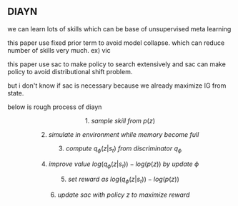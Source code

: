 
## DIAYN

we can learn lots of skills which can be base of unsupervised meta learning

this paper use fixed prior term to avoid model collapse. which can reduce number of skills very much. ex) vic

this paper use sac to make policy to search extensively and sac can make policy to avoid distributional shift problem.

but i don't know if sac is necessary because we already maximize IG from state.

below is rough process of diayn

$$1. \ sample \ skill \ from \ p(z)$$

$$2. \ simulate \ in \ environment \ while \ memory \ become \ full$$

$$3. \ compute \ q_\phi(z | s_t) \ from \ discriminator \ q_\phi$$

$$4. \ improve \ value \ log(q_\phi(z | s_t)) - log(p(z)) \ by \ update \ \phi$$

$$5. \ set \ reward \ as \ log(q_\phi(z | s_t)) - log(p(z))$$

$$6. \ update \ sac \ with \ policy \ z \ to \ maximize \ reward$$
